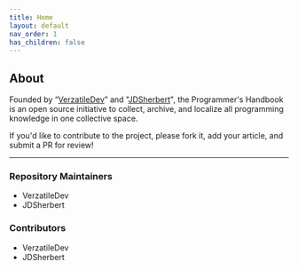 ```yaml
---
title: Home
layout: default
nav_order: 1
has_children: false
---
```


## About

Founded by “[VerzatileDev](https://github.com/VerzatileDev)” and "[JDSherbert](https://github.com/JDSherbert)", the Programmer's Handbook is an open source initiative to collect, archive, and localize all programming knowledge in one collective space.

If you'd like to contribute to the project, please fork it, add your article, and submit a PR for review!

-----------------------------------------------------------------------

### Repository Maintainers
- VerzatileDev
- JDSherbert

### Contributors
- VerzatileDev
- JDSherbert
